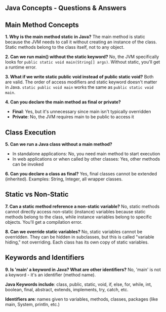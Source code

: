 ## Java Concepts - Questions & Answers

## Main Method Concepts

**1. Why is the main method static in Java?**
The main method is static because the JVM needs to call it without creating an instance of the class. Static methods belong to the class itself, not to any object.

**2. Can we run main() without the static keyword?**
No, the JVM specifically looks for `public static void main(String[] args)`. Without static, you'll get a runtime error.

**3. What if we write static public void instead of public static void?**
Both are valid. The order of access modifiers and static keyword doesn't matter in Java. `static public void main` works the same as `public static void main`.

**4. Can you declare the main method as final or private?**
- **Final**: Yes, but it's unnecessary since main isn't typically overridden
- **Private**: No, the JVM requires main to be public to access it

## Class Execution

**5. Can we run a Java class without a main method?**
- In standalone applications: No, you need main method to start execution
- In web applications or when called by other classes: Yes, other methods can be invoked

**6. Can you declare a class as final?**
Yes, final classes cannot be extended (inherited). Examples: String, Integer, all wrapper classes.

## Static vs Non-Static

**7. Can a static method reference a non-static variable?**
No, static methods cannot directly access non-static (instance) variables because static methods belong to the class, while instance variables belong to specific objects. You'll get a compilation error.

**8. Can we override static variables?**
No, static variables cannot be overridden. They can be hidden in subclasses, but this is called "variable hiding," not overriding. Each class has its own copy of static variables.

## Keywords and Identifiers

**9. Is 'main' a keyword in Java? What are other identifiers?**
No, 'main' is not a keyword - it's an identifier (method name). 

**Java Keywords include**: class, public, static, void, if, else, for, while, int, boolean, final, abstract, extends, implements, try, catch, etc.

**Identifiers are**: names given to variables, methods, classes, packages (like main, System, println, etc.)